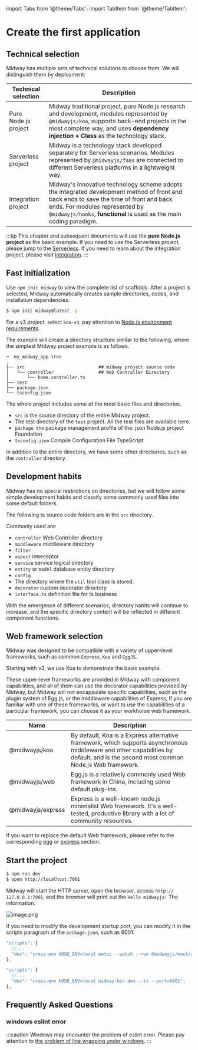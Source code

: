 import Tabs from '@theme/Tabs';
import TabItem from '@theme/TabItem';

# Create the first application


## Technical selection

Midway has multiple sets of technical solutions to choose from. We will distinguish them by deployment:

| Technical selection | Description |
| --------------- | ------------------------------------------------------------ |
| Pure Node.js project | Midway traditional project, pure Node.js research and development, modules represented by `@midwayjs/koa`, supports back-end projects in the most complete way, and uses **dependency injection + Class** as the technology stack.  |
| Serverless project | Midway is a technology stack developed separately for Serverless scenarios. Modules represented by `@midwayjs/faas` are connected to different Serverless platforms in a lightweight way.  |
| Integration project | Midway's innovative technology scheme adopts the integrated development method of front and back ends to save the time of front and back ends. For modules represented by `@midwayjs/hooks`, **functional** is used as the main coding paradigm.  |

:::tip
This chapter and subsequent documents will use the **pure Node.js project** as the basic example. If you need to use the Serverless project, please jump to the [Serverless](serverless/serverless_intro). If you need to learn about the integration project, please visit [integration](hooks/intro).
:::



## Fast initialization


Use `npm init midway` to view the complete list of scaffolds. After a project is selected, Midway automatically creates sample directories, codes, and installation dependencies.

```bash
$ npm init midway@latest -y
```

For a v3 project, select `koa-v3`, pay attention to [Node.js environment requirements](/docs/intro#environmental-preparation).

The example will create a directory structure similar to the following, where the simplest Midway project example is as follows.

```
➜  my_midway_app tree
.
├── src                            ## midway project source code
│   └── controller                 ## Web Controller Directory
│       └── home.controller.ts
├── test
├── package.json
└── tsconfig.json
```
The whole project includes some of the most basic files and directories.


- `src` is the source directory of the entire Midway project.
- The test directory of the `test` project. All the test files are available here.
- `package the` package management profile of the. json Node.js project Foundation
- `tsconfig.json` Compile Configuration File TypeScript


In addition to the entire directory, we have some other directories, such as the `controller` directory.


## Development habits


Midway has no special restrictions on directories, but we will follow some simple development habits and classify some commonly used files into some default folders.


The following ts source code folders are in the `src` directory.


Commonly used are:


- `controller` Web Controller directory
- `middleware` middleware directory
- `filter`
- `aspect` interceptor
- `service` service logical directory
- `entity` or `model` database entity directory
- `config`
- The directory where the `util` tool class is stored.
- `decorator` custom decorator directory
- `interface.ts` definition file for ts business



With the emergence of different scenarios, directory habits will continue to increase, and the specific directory content will be reflected in different component functions.


## Web framework selection


Midway was designed to be compatible with a variety of upper-level frameworks, such as common `Express`, `Koa` and `EggJS`.

Starting with v3, we use Koa to demonstrate the basic example.

These upper-level frameworks are provided in Midway with component capabilities, and all of them can use the decorator capabilities provided by Midway, but Midway will not encapsulate specific capabilities, such as the plugin system of Egg.js, or the middleware capabilities of Express, If you are familiar with one of these frameworks, or want to use the capabilities of a particular framework, you can choose it as your workhorse web framework.


| Name | Description |
| --- | --- |
| @midwayjs/koa | By default, Koa is a Express alternative framework, which supports asynchronous middleware and other capabilities by default, and is the second most common Node.js Web framework.  |
| @midwayjs/web | Egg.js is a relatively commonly used Web framework in China, including some default plug-ins.  |
| @midwayjs/express | Express is a well-known node.js minimalist Web framework.  It's a well-tested, productive library with a lot of community resources.  |


If you want to replace the default Web framework, please refer to the corresponding [egg](extensions/egg) or [express](extensions/express) section.


## Start the project


```bash
$ npm run dev
$ open http://localhost:7001
```
Midway will start the HTTP server, open the browser, access `http:// 127.0.0.1:7001`, and the browser will print out the `Hello midwayjs!`  The information.


![image.png](https://img.alicdn.com/imgextra/i2/O1CN01KoUxO91jydMw41Vv4_!!6000000004617-2-tps-1268-768.png)


If you need to modify the development startup port, you can modify it in the scripts paragraph of the `package.json`, such as 6001:

<Tabs groupId="cli">

<TabItem value="mwtsc" label="Use mwtsc">

```typescript
"scripts": {
  //...
  "dev": "cross-env NODE_ENV=local mwtsc --watch --run @midwayjs/mock/app.js --port 6001",
},
```

</TabItem>

<TabItem value="cli" label="Use @midwayjs/cli">

```typescript
"scripts": {
  //...
  "dev": "cross-env NODE_ENV=local midway-bin dev --ts --port=6001",
},
```

</TabItem>

</Tabs>


## Frequently Asked Questions

### windows eslint error

:::caution
Windows may encounter the problem of eslint error. Please pay attention to [the problem of line wrapping under windows](faq/git_problem#XCAgm).
:::
